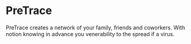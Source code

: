 # PreTrace
PreTrace creates a network of your family, friends and coworkers. With notion knowing in advance you venerability to the spread if a virus. 
